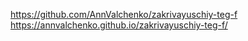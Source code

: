 https://github.com/AnnValchenko/zakrivayuschiy-teg-f
https://annvalchenko.github.io/zakrivayuschiy-teg-f/